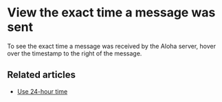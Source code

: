 # View the exact time a message was sent

To see the exact time a message was received by the Aloha server, hover over
the timestamp to the right of the message.

## Related articles

* [Use 24-hour time](/help/change-the-time-format)
